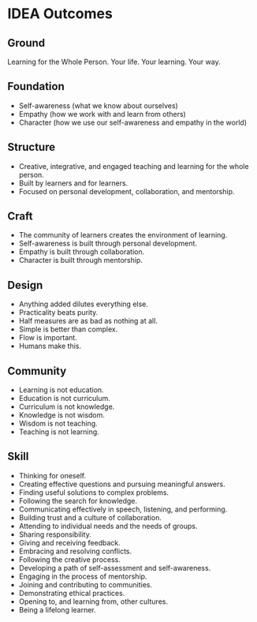 IDEA Outcomes
=============

Ground
------

Learning for the Whole Person.
Your life. Your learning. Your way.

Foundation
----------

* Self-awareness (what we know about ourselves)
* Empathy (how we work with and learn from others)
* Character (how we use our self-awareness and empathy in the world)

Structure
---------

* Creative, integrative, and engaged teaching and learning for the whole person.
* Built by learners and for learners.
* Focused on personal development, collaboration, and mentorship.

Craft
------

* The community of learners creates the environment of learning.
* Self-awareness is built through personal development.
* Empathy is built through collaboration.
* Character is built through mentorship.

Design
------

* Anything added dilutes everything else.
* Practicality beats purity.
* Half measures are as bad as nothing at all.
* Simple is better than complex.
* Flow is important.
* Humans make this.

Community
---------

* Learning is not education.
* Education is not curriculum.
* Curriculum is not knowledge.
* Knowledge is not wisdom.
* Wisdom is not teaching.
* Teaching is not learning.

Skill
-----

* Thinking for oneself.
* Creating effective questions and pursuing meaningful answers.
* Finding useful solutions to complex problems.
* Following the search for knowledge.
* Communicating effectively in speech, listening, and performing.
* Building trust and a culture of collaboration.
* Attending to individual needs and the needs of groups.
* Sharing responsibility.
* Giving and receiving feedback.
* Embracing and resolving conflicts.
* Following the creative process.
* Developing a path of self-assessment and self-awareness.
* Engaging in the process of mentorship.
* Joining and contributing to communities. 
* Demonstrating ethical practices.
* Opening to, and learning from, other cultures.
* Being a lifelong learner.


